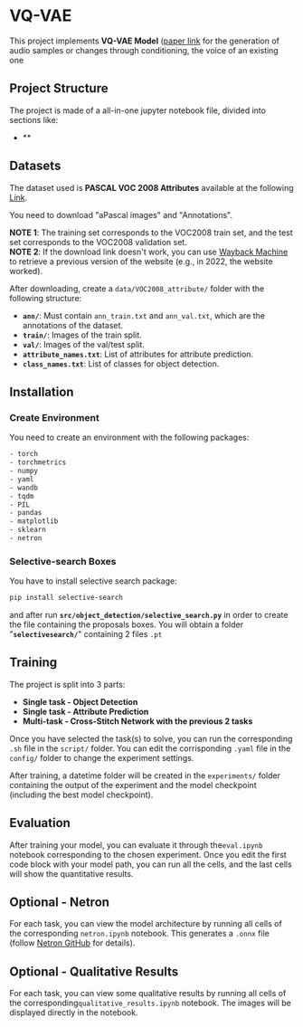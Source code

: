 # VQ-VAE

This project implements **VQ-VAE Model** ([paper link](https://arxiv.org/abs/1711.00937) for the generation of audio samples or changes through conditioning, the voice of an existing one

## Project Structure

The project is made of a all-in-one jupyter notebook file, divided into sections like:
- **

## Datasets

The dataset used is **PASCAL VOC 2008 Attributes** available at the following [Link](https://vision.cs.uiuc.edu/attributes/).

You need to download "aPascal images" and "Annotations".

**NOTE 1**: The training set corresponds to the VOC2008 train set, and the test set corresponds to the VOC2008 validation set.  
**NOTE 2**: If the download link doesn't work, you can use [Wayback Machine](https://web.archive.org/) to retrieve a previous version of the website (e.g., in 2022, the website worked).

After downloading, create a `data/VOC2008_attribute/` folder with the following structure:
- **`ann/`**: Must contain `ann_train.txt` and `ann_val.txt`, which are the annotations of the dataset.
- **`train/`**: Images of the train split.
- **`val/`**: Images of the val/test split.
- **`attribute_names.txt`**: List of attributes for attribute prediction.
- **`class_names.txt`**: List of classes for object detection.

## Installation

### Create Environment

You need to create an environment with the following packages:

```bash
- torch
- torchmetrics
- numpy
- yaml
- wandb
- tqdm
- PIL
- pandas
- matplotlib
- sklearn
- netron
```

### Selective-search Boxes

You have to install selective search package:

```bash 
pip install selective-search
```

and after run **`src/object_detection/selective_search.py`**  in order to create the file containing the proposals boxes.
You will obtain a folder "**`selectivesearch/`**" containing 2 files `.pt`

## Training

The project is split into 3 parts:
- **Single task - Object Detection**
- **Single task - Attribute Prediction**
- **Multi-task - Cross-Stitch Network with the previous 2 tasks**

Once you have selected the task(s) to solve, you can run the corresponding `.sh` file in the `script/` folder. You can edit the corrisponding `.yaml` file in the `config/` folder to change the experiment settings.

After training, a datetime folder will be created in the `experiments/` folder containing the output of the experiment and the model checkpoint (including the best model checkpoint).

## Evaluation

After training your model, you can evaluate it through the`eval.ipynb` notebook corresponding to the chosen experiment. Once you edit the first code block with your model path, you can run all the cells, and the last cells will show the quantitative results.

## Optional - Netron

For each task, you can view the model architecture by running all cells of the corresponding `netron.ipynb` notebook. This generates a `.onnx` file (follow [Netron GitHub](https://github.com/lutzroeder/netron) for details).

## Optional - Qualitative Results

For each task, you can view some qualitative results by running all cells of the corresponding`qualitative_results.ipynb` notebook. The images will be displayed directly in the notebook.
